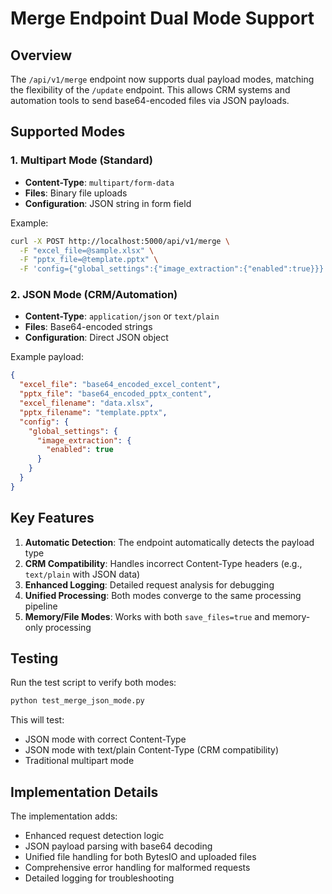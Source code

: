 # Merge Endpoint Dual Mode Support

## Overview
The `/api/v1/merge` endpoint now supports dual payload modes, matching the flexibility of the `/update` endpoint. This allows CRM systems and automation tools to send base64-encoded files via JSON payloads.

## Supported Modes

### 1. Multipart Mode (Standard)
- **Content-Type**: `multipart/form-data`
- **Files**: Binary file uploads
- **Configuration**: JSON string in form field

Example:
```bash
curl -X POST http://localhost:5000/api/v1/merge \
  -F "excel_file=@sample.xlsx" \
  -F "pptx_file=@template.pptx" \
  -F 'config={"global_settings":{"image_extraction":{"enabled":true}}}'
```

### 2. JSON Mode (CRM/Automation)
- **Content-Type**: `application/json` or `text/plain`
- **Files**: Base64-encoded strings
- **Configuration**: Direct JSON object

Example payload:
```json
{
  "excel_file": "base64_encoded_excel_content",
  "pptx_file": "base64_encoded_pptx_content",
  "excel_filename": "data.xlsx",
  "pptx_filename": "template.pptx",
  "config": {
    "global_settings": {
      "image_extraction": {
        "enabled": true
      }
    }
  }
}
```

## Key Features

1. **Automatic Detection**: The endpoint automatically detects the payload type
2. **CRM Compatibility**: Handles incorrect Content-Type headers (e.g., `text/plain` with JSON data)
3. **Enhanced Logging**: Detailed request analysis for debugging
4. **Unified Processing**: Both modes converge to the same processing pipeline
5. **Memory/File Modes**: Works with both `save_files=true` and memory-only processing

## Testing

Run the test script to verify both modes:
```bash
python test_merge_json_mode.py
```

This will test:
- JSON mode with correct Content-Type
- JSON mode with text/plain Content-Type (CRM compatibility)
- Traditional multipart mode

## Implementation Details

The implementation adds:
- Enhanced request detection logic
- JSON payload parsing with base64 decoding
- Unified file handling for both BytesIO and uploaded files
- Comprehensive error handling for malformed requests
- Detailed logging for troubleshooting
